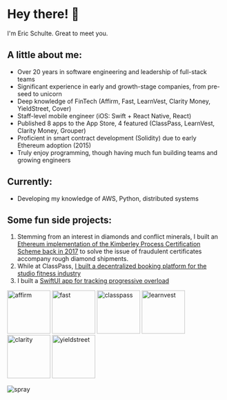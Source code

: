 # Hey there! 👋
I'm Eric Schulte. Great to meet you.

## A little about me:
- Over 20 years in software engineering and leadership of full-stack teams
- Significant experience in early and growth-stage companies, from pre-seed to unicorn
- Deep knowledge of FinTech (Affirm, Fast, LearnVest, Clarity Money, YieldStreet, Cover)
- Staff-level mobile engineer (iOS: Swift + React Native, React)
- Published 8 apps to the App Store, 4 featured (ClassPass, LearnVest, Clarity Money, Grouper)
- Proficient in smart contract development (Solidity) due to early Ethereum adoption (2015)
- Truly enjoy programming, though having much fun building teams and growing engineers

## Currently:
- Developing my knowledge of AWS, Python, distributed systems

## Some fun side projects:
1. Stemming from an interest in diamonds and conflict minerals, I built an [Ethereum implementation of the Kimberley Process Certification Scheme back in 2017](https://github.com/triage/KPCSEthereum) to solve the issue of fraudulent certificates accompany rough diamond shipments.
2. While at ClassPass, [I built a decentralized booking platform for the studio fitness industry](https://github.com/triage/Jumbo)
3. I built a [SwiftUI app for tracking progressive overload](https://github.com/triage/Heavier)

<img src="https://user-images.githubusercontent.com/160455/224384401-2a4e52ff-3b52-4329-a0ce-e194101f58d0.png" alt="affirm" height="100" /> <img src="https://user-images.githubusercontent.com/160455/224384454-ac5f44df-7f9c-46c5-94fa-48049524a43c.png" alt="fast" height="100" /> <img src="https://user-images.githubusercontent.com/160455/224384455-ed625bb5-9084-4ec9-89d7-50baabc77b45.png" alt="classpass" height="100" /> <img src="https://user-images.githubusercontent.com/160455/224384449-90c9c6ad-6559-4d52-8d4a-65478e3cdf56.png" alt="learnvest" height="100" /> <img src="https://user-images.githubusercontent.com/160455/224384451-9d84b694-f8ef-4ce0-80f7-126e0fcd1d86.png" alt="clarity" height="100" /> <img src="https://user-images.githubusercontent.com/160455/224384452-976c86dd-0e37-4df8-afb9-e86d9545398f.png" alt="yieldstreet" height="100" />

![spray](https://user-images.githubusercontent.com/160455/224382726-50e2ceb2-4fd3-4730-b1f5-fed9b2ebc4bf.jpg)
